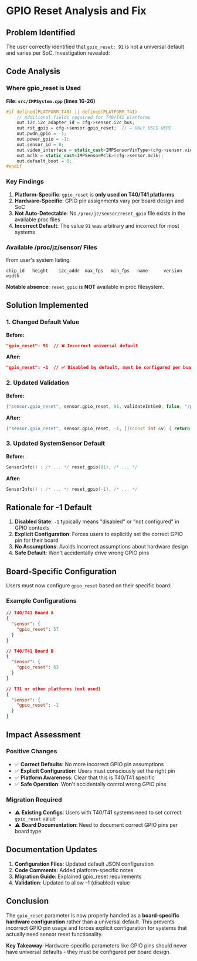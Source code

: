 # GPIO Reset Analysis and Fix

## Problem Identified

The user correctly identified that `gpio_reset: 91` is not a universal default and varies per SoC. Investigation revealed:

## Code Analysis

### Where gpio_reset is Used

**File: `src/IMPSystem.cpp` (lines 16-26)**
```cpp
#if defined(PLATFORM_T40) || defined(PLATFORM_T41)
    // Additional fields required for T40/T41 platforms
    out.i2c.i2c_adapter_id = cfg->sensor.i2c_bus;
    out.rst_gpio = cfg->sensor.gpio_reset;  // ← ONLY USED HERE
    out.pwdn_gpio = -1;
    out.power_gpio = -1;
    out.sensor_id = 0;
    out.video_interface = static_cast<IMPSensorVinType>(cfg->sensor.video_interface);
    out.mclk = static_cast<IMPSensorMclk>(cfg->sensor.mclk);
    out.default_boot = 0;
#endif
```

### Key Findings

1. **Platform-Specific**: `gpio_reset` is **only used on T40/T41 platforms**
2. **Hardware-Specific**: GPIO pin assignments vary per board design and SoC
3. **Not Auto-Detectable**: No `/proc/jz/sensor/reset_gpio` file exists in the available proc files
4. **Incorrect Default**: The value `91` was arbitrary and incorrect for most systems

### Available /proc/jz/sensor/ Files

From user's system listing:
```
chip_id   height    i2c_addr  max_fps   min_fps   name      version   width
```

**Notable absence**: `reset_gpio` is **NOT** available in proc filesystem.

## Solution Implemented

### 1. Changed Default Value

**Before:**
```json
"gpio_reset": 91  // ❌ Incorrect universal default
```

**After:**
```json
"gpio_reset": -1  // ✅ Disabled by default, must be configured per board
```

### 2. Updated Validation

**Before:**
```cpp
{"sensor.gpio_reset", sensor.gpio_reset, 91, validateIntGe0, false, "/proc/jz/sensor/reset_gpio"}
```

**After:**
```cpp
{"sensor.gpio_reset", sensor.gpio_reset, -1, [](const int &v) { return v >= -1; }, false, "/proc/jz/sensor/reset_gpio"}
```

### 3. Updated SystemSensor Default

**Before:**
```cpp
SensorInfo() : /* ... */ reset_gpio(91), /* ... */
```

**After:**
```cpp
SensorInfo() : /* ... */ reset_gpio(-1), /* ... */
```

## Rationale for -1 Default

1. **Disabled State**: `-1` typically means "disabled" or "not configured" in GPIO contexts
2. **Explicit Configuration**: Forces users to explicitly set the correct GPIO pin for their board
3. **No Assumptions**: Avoids incorrect assumptions about hardware design
4. **Safe Default**: Won't accidentally drive wrong GPIO pins

## Board-Specific Configuration

Users must now configure `gpio_reset` based on their specific board:

### Example Configurations

```json
// T40/T41 Board A
{
  "sensor": {
    "gpio_reset": 57
  }
}

// T40/T41 Board B  
{
  "sensor": {
    "gpio_reset": 63
  }
}

// T31 or other platforms (not used)
{
  "sensor": {
    "gpio_reset": -1
  }
}
```

## Impact Assessment

### Positive Changes
- ✅ **Correct Defaults**: No more incorrect GPIO pin assumptions
- ✅ **Explicit Configuration**: Users must consciously set the right pin
- ✅ **Platform Awareness**: Clear that this is T40/T41 specific
- ✅ **Safe Operation**: Won't accidentally control wrong GPIO pins

### Migration Required
- ⚠️ **Existing Configs**: Users with T40/T41 systems need to set correct `gpio_reset` value
- ⚠️ **Board Documentation**: Need to document correct GPIO pins per board type

## Documentation Updates

1. **Configuration Files**: Updated default JSON configuration
2. **Code Comments**: Added platform-specific notes
3. **Migration Guide**: Explained gpio_reset requirements
4. **Validation**: Updated to allow -1 (disabled) value

## Conclusion

The `gpio_reset` parameter is now properly handled as a **board-specific hardware configuration** rather than a universal default. This prevents incorrect GPIO pin usage and forces explicit configuration for systems that actually need sensor reset functionality.

**Key Takeaway**: Hardware-specific parameters like GPIO pins should never have universal defaults - they must be configured per board design.
